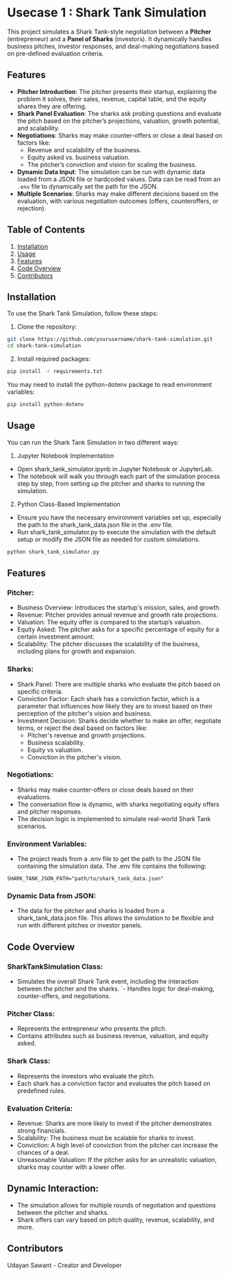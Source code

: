 # Usecase 1 : Shark Tank Simulation

This project simulates a Shark Tank-style negotiation between a **Pitcher** (entrepreneur) and a **Panel of Sharks** (investors). It dynamically handles business pitches, investor responses, and deal-making negotiations based on pre-defined evaluation criteria.

## Features

- **Pitcher Introduction**: The pitcher presents their startup, explaining the problem it solves, their sales, revenue, capital table, and the equity shares they are offering.
- **Shark Panel Evaluation**: The sharks ask probing questions and evaluate the pitch based on the pitcher’s projections, valuation, growth potential, and scalability.
- **Negotiations**: Sharks may make counter-offers or close a deal based on factors like:
  - Revenue and scalability of the business.
  - Equity asked vs. business valuation.
  - The pitcher’s conviction and vision for scaling the business.
- **Dynamic Data Input**: The simulation can be run with dynamic data loaded from a JSON file or hardcoded values. Data can be read from an `.env` file to dynamically set the path for the JSON.
- **Multiple Scenarios**: Sharks may make different decisions based on the evaluation, with various negotiation outcomes (offers, counteroffers, or rejection).

## Table of Contents

1. [Installation](#installation)
2. [Usage](#usage)
3. [Features](#features)
4. [Code Overview](#code-overview)
5. [Contributors](#contributors)

## Installation

To use the Shark Tank Simulation, follow these steps:

1. Clone the repository:

```bash
git clone https://github.com/yourusername/shark-tank-simulation.git
cd shark-tank-simulation
```


2. Install required packages:

```bash
pip install -r requirements.txt
```

  You may need to install the python-dotenv package to read environment variables:

  ```bash
  pip install python-dotenv
  ```





## Usage
You can run the Shark Tank Simulation in two different ways:

1. Jupyter Notebook Implementation
 - Open shark_tank_simulator.ipynb in Jupyter Notebook or JupyterLab.
 - The notebook will walk you through each part of the simulation process step by step, from setting up the pitcher and sharks to running the simulation.
2. Python Class-Based Implementation
 - Ensure you have the necessary environment variables set up, especially the path to the shark_tank_data.json file in the .env file.
 - Run shark_tank_simulator.py to execute the simulation with the default setup or modify the JSON file as needed for custom simulations.
```bash
python shark_tank_simulator.py
```


## Features

### Pitcher:
 - Business Overview: Introduces the startup's mission, sales, and growth.
 - Revenue: Pitcher provides annual revenue and growth rate projections.
 - Valuation: The equity offer is compared to the startup’s valuation.
 - Equity Asked: The pitcher asks for a specific percentage of equity for a certain investment amount.
 - Scalability: The pitcher discusses the scalability of the business, including plans for growth and expansion.

### Sharks:
 - Shark Panel: There are multiple sharks who evaluate the pitch based on specific criteria.
 - Conviction Factor: Each shark has a conviction factor, which is a parameter that influences how likely they are to invest based on their perception of the pitcher's vision and business.
 - Investment Decision: Sharks decide whether to make an offer, negotiate terms, or reject the deal based on factors like:
    - Pitcher's revenue and growth projections.
    - Business scalability.
    - Equity vs valuation.
    - Conviction in the pitcher's vision.
  

### Negotiations:
 - Sharks may make counter-offers or close deals based on their evaluations.
 - The conversation flow is dynamic, with sharks negotiating equity offers and pitcher responses.
 - The decision logic is implemented to simulate real-world Shark Tank scenarios.


### Environment Variables:
 - The project reads from a .env file to get the path to the JSON file containing the simulation data. The .env file contains the following:

```env
SHARK_TANK_JSON_PATH="path/to/shark_tank_data.json"
```

### Dynamic Data from JSON:
 - The data for the pitcher and sharks is loaded from a shark_tank_data.json file. This allows the simulation to be flexible and run with different pitches or investor panels.


## Code Overview

### SharkTankSimulation Class:
 - Simulates the overall Shark Tank event, including the interaction between the pitcher and the sharks.
`- Handles logic for deal-making, counter-offers, and negotiations.

### Pitcher Class:
 - Represents the entrepreneur who presents the pitch.
 - Contains attributes such as business revenue, valuation, and equity asked.

### Shark Class:
 - Represents the investors who evaluate the pitch.
 - Each shark has a conviction factor and evaluates the pitch based on predefined rules.

### Evaluation Criteria:
 - Revenue: Sharks are more likely to invest if the pitcher demonstrates strong financials.
 - Scalability: The business must be scalable for sharks to invest.
 - Conviction: A high level of conviction from the pitcher can increase the chances of a deal.
 - Unreasonable Valuation: If the pitcher asks for an unrealistic valuation, sharks may counter with a lower offer.

## Dynamic Interaction:
 - The simulation allows for multiple rounds of negotiation and questions between the pitcher and sharks.
 - Shark offers can vary based on pitch quality, revenue, scalability, and more.


## Contributors
Udayan Sawant - Creator and Developer
